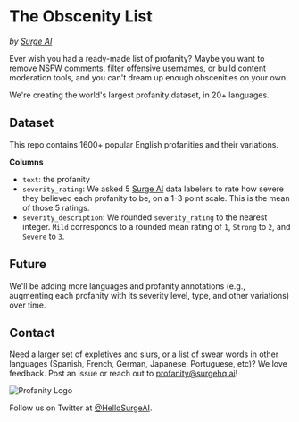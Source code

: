 # The Obscenity List
*by [Surge AI](https://www.surgehq.ai)*

Ever wish you had a ready-made list of profanity? Maybe you want to remove NSFW comments, filter offensive usernames, or build content moderation tools, and you can't dream up enough obscenities on your own.

We're creating the world's largest profanity dataset, in 20+ languages.

## Dataset

This repo contains 1600+ popular English profanities and their variations.

**Columns**
* `text`: the profanity
* `severity_rating`: We asked 5 [Surge AI](https://www.surgehq.ai) data labelers to rate how severe they believed each profanity to be, on a 1-3 point scale. This is the mean of those 5 ratings.
* `severity_description`: We rounded `severity_rating` to the nearest integer. `Mild` corresponds to a rounded mean rating of `1`, `Strong` to `2`, and `Severe` to `3`.

## Future

We'll be adding more languages and profanity annotations (e.g., augmenting each profanity with its severity level, type, and other variations) over time.

## Contact

Need a larger set of expletives and slurs, or a list of swear words in other languages (Spanish, French, German, Japanese, Portuguese, etc)? We love feedback. Post an issue or reach out to profanity@surgehq.ai!

![Profanity Logo](https://github.com/surge-ai/profanity/blob/main/logo.png)

Follow us on Twitter at [@HelloSurgeAI](https://www.twitter.com/@HelloSurgeAI).